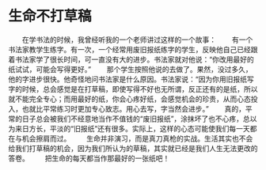 # 生命不打草稿
　　在学书法的时候，我曾经听我的一个老师讲过这样的一个故事： 
　　有一个书法家教学生练字。有一次，一个经常用废旧报纸练字的学生，反映他自己已经跟着书法家学了很长时间，可一直没有大的进步。书法家就对他说：“你改用最好的纸试试，可能会写得更好。” 
　　那个学生按照他说的去做了。果然，没过多久，他的字进步很快。他奇怪地问书法家是什么原因。书法家说：“因为你用旧报纸写字的时候，总会感觉是在打草稿，即使写得不好也无所谓，反正还有的是纸，所以就不能完全专心；而用最好的纸，你会心疼好纸，会感觉机会的珍贵，从而心态投入，也就比平常练习时更加专心致志。用心去写，字当然会进步。” 
　　真的，平常的日子总会被我们不经意地当作不值钱的“废旧报纸”，涂抹坏了也不心疼，总以为来日方长，平淡的“旧报纸”还有很多。实际上，这样的心态可能使我们每一天都在与机会擦肩而过。 
　　生命并非演习，而是真刀真枪的实战。生活其实也不会给我们打草稿的机会，因为我们所认为的草稿，其实就已经是我们人生无法更改的答卷。 
　　把生命的每天都当作那最好的一张纸吧！
 